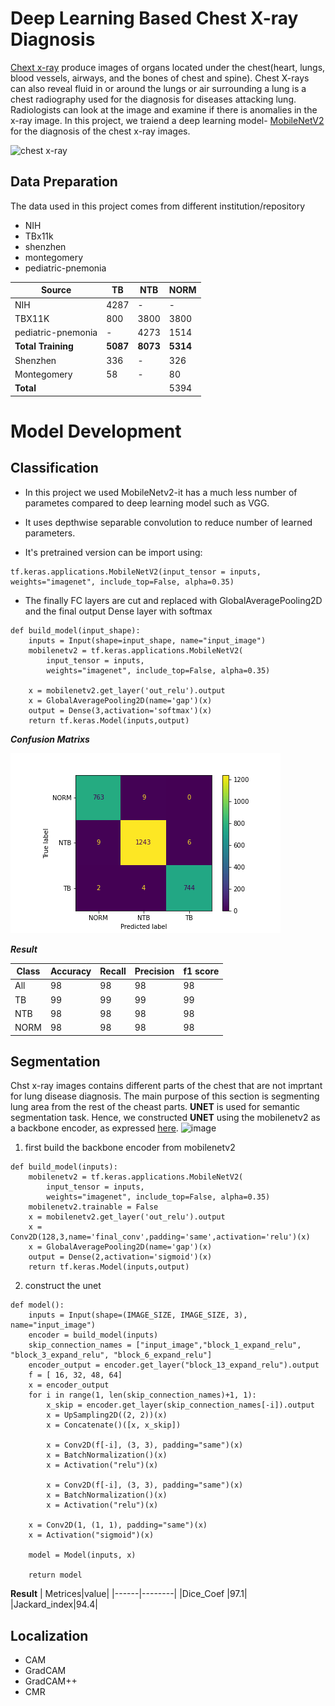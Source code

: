 # Deep Learning Based Chest X-ray Diagnosis

[Chext x-ray](https://www.mayoclinic.org/tests-procedures/chest-x-rays/about/pac-20393494) produce images of organs located under the chest(heart, lungs, blood vessels, airways, and the bones of chest and spine). Chest X-rays can also reveal fluid in or around the lungs or air surrounding a lung
is a chest radiography used for the diagnosis for diseases attacking lung. Radiologists can look at the image and examine if there is anomalies in the x-ray image. In this project, we traiend a deep learning model- [MobileNetV2](https://www.tensorflow.org/api_docs/python/tf/keras/applications/mobilenet_v2/MobileNetV2) for the diagnosis of the chest x-ray images.

![chest x-ray](https://user-images.githubusercontent.com/39334921/184656878-2da1a3a8-825e-481e-a972-1911b5df420f.png)

## Data Preparation
The data used in this project comes from different institution/repository
- NIH
- TBx11k
- shenzhen
- montegomery
- pediatric-pnemonia

| Source|TB | NTB | NORM|
|-------|---|-----|------|
|NIH|4287|-|-|
|TBX11K|800|3800|3800|
|pediatric-pnemonia|-|4273|1514|
|**Total Training**|**5087**|**8073**|**5314**|
|Shenzhen|336|-|326|
|Montegomery|58|-|80|
|**Total**|||5394|

# Model Development
## Classification
- In this project we used MobileNetv2-it has a much less number of parametes compared to deep learning model such as VGG. 
- It uses depthwise separable convolution to reduce number of learned parameters.

- It's pretrained version can be import using:
```
tf.keras.applications.MobileNetV2(input_tensor = inputs, weights="imagenet", include_top=False, alpha=0.35)
```

- The finally FC layers are cut and replaced with GlobalAveragePooling2D and the final output Dense layer with softmax
```
def build_model(input_shape):
    inputs = Input(shape=input_shape, name="input_image")
    mobilenetv2 = tf.keras.applications.MobileNetV2(
        input_tensor = inputs, 
        weights="imagenet", include_top=False, alpha=0.35)
    
    x = mobilenetv2.get_layer('out_relu').output
    x = GlobalAveragePooling2D(name='gap')(x)
    output = Dense(3,activation='softmax')(x)
    return tf.keras.Model(inputs,output)
```
***Confusion Matrixs***

![cm](https://github.com/degagawolde/DeepLearningBasedTBDiagnosis/blob/main/images/confusionmatrix.png)

***Result***

| Class|Accuracy|Recall|Precision|f1 score|
|---|----|------|---------|--------|
|All|98|98|98|98|
|TB |99|99|99|99|
|NTB|98|98|98|98|
|NORM|98|98|98|98|

## Segmentation
Chst x-ray images contains different parts of the chest that are not imprtant for lung disease diagnosis. The main purpose of this section is segmenting lung area from the rest of the cheast parts. **UNET** is used for semantic segmentation task. Hence, we constructed **UNET** using the mobilenetv2 as a backbone encoder, as expressed [here](https://github.com/nikhilroxtomar/Unet-with-Pretrained-Encoder/blob/master/U-Net_with_Pretrained_MobileNetV2_as_Encoder.ipynb?ref=morioh.com&utm_source=morioh.com). 
![image](https://github.com/nikhilroxtomar/Unet-with-Pretrained-Encoder/raw/5898a1e1ee66df875239d679839a30e419b20375//images/u-net-architecture.png)
1. first build the backbone encoder from mobilenetv2
```
def build_model(inputs):
    mobilenetv2 = tf.keras.applications.MobileNetV2(
        input_tensor = inputs, 
        weights="imagenet", include_top=False, alpha=0.35)
    mobilenetv2.trainable = False
    x = mobilenetv2.get_layer('out_relu').output
    x = Conv2D(128,3,name='final_conv',padding='same',activation='relu')(x)
    x = GlobalAveragePooling2D(name='gap')(x)
    output = Dense(2,activation='sigmoid')(x)
    return tf.keras.Model(inputs,output)
```

2. construct the unet
```
def model():
    inputs = Input(shape=(IMAGE_SIZE, IMAGE_SIZE, 3), name="input_image")
    encoder = build_model(inputs)
    skip_connection_names = ["input_image","block_1_expand_relu", "block_3_expand_relu", "block_6_expand_relu"]
    encoder_output = encoder.get_layer("block_13_expand_relu").output
    f = [ 16, 32, 48, 64]
    x = encoder_output
    for i in range(1, len(skip_connection_names)+1, 1):
        x_skip = encoder.get_layer(skip_connection_names[-i]).output
        x = UpSampling2D((2, 2))(x)
        x = Concatenate()([x, x_skip])
        
        x = Conv2D(f[-i], (3, 3), padding="same")(x)
        x = BatchNormalization()(x)
        x = Activation("relu")(x)
        
        x = Conv2D(f[-i], (3, 3), padding="same")(x)
        x = BatchNormalization()(x)
        x = Activation("relu")(x)
        
    x = Conv2D(1, (1, 1), padding="same")(x)
    x = Activation("sigmoid")(x)
    
    model = Model(inputs, x)
    
    return model
```
**Result**
| Metrices|value|
|------|--------|
|Dice_Coef    |97.1|    
|Jackard_index|94.4|  


## Localization
- CAM
- GradCAM
- GradCAM++
- CMR
